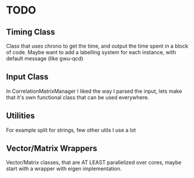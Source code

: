 TODO
====


Timing Class
------------

Class that uses chrono to get the time, and output the time spent in a block of code.
Maybe want to add a labelling system for each instance, with default message (like gwu-qcd)


Input Class
-----------
In CorrelationMatrixManager I liked the way I parsed the input, lets make that it's own
functional class that can be used everywhere. 


Utilities
---------
For example split for strings, few other utils I use a lot


Vector/Matrix Wrappers
---------
Vector/Matrix classes, that are AT LEAST parallelized over cores, maybe start with 
a wrapper with eigen implementation.


